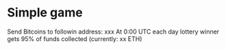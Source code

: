 # Simple game

Send Bitcoins to followin address: xxx
At 0:00 UTC each day lottery winner gets 95% of funds collected (currently: xx ETH)
